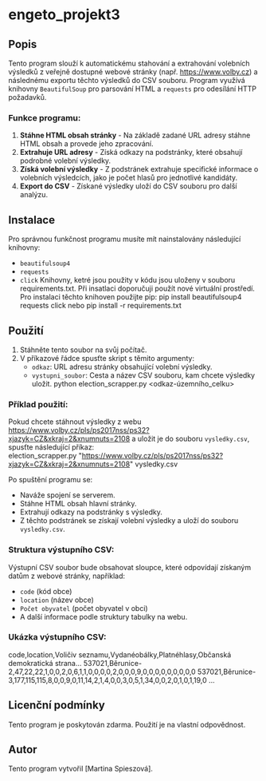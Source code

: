 # engeto_projekt3
## Popis

Tento program slouží k automatickému stahování a extrahování volebních výsledků z veřejně dostupné webové stránky (např. https://www.volby.cz) a následnému exportu těchto výsledků do CSV souboru. Program využívá knihovny `BeautifulSoup` pro parsování HTML a `requests` pro odesílání HTTP požadavků.

### Funkce programu:
1. **Stáhne HTML obsah stránky** - Na základě zadané URL adresy stáhne HTML obsah a provede jeho zpracování.
2. **Extrahuje URL adresy** - Získá odkazy na podstránky, které obsahují podrobné volební výsledky.
3. **Získá volební výsledky** - Z podstránek extrahuje specifické informace o volebních výsledcích, jako je počet hlasů pro jednotlivé kandidáty.
4. **Export do CSV** - Získané výsledky uloží do CSV souboru pro další analýzu.

## Instalace

Pro správnou funkčnost programu musíte mít nainstalovány následující knihovny:
- `beautifulsoup4`
- `requests`
- `click`
Knihovny, ketré jsou použity v kódu jsou uloženy v souboru requirements.txt. Při insatlaci doporučuji použít nové virtuální prostředí.
Pro instalaci těchto knihoven použijte pip:
pip install beautifulsoup4 requests click
nebo
pip install -r requirements.txt

## Použití

1. Stáhněte tento soubor na svůj počítač.
2. V příkazové řádce spusťte skript s těmito argumenty:
    - `odkaz`: URL adresu stránky obsahující volební výsledky.
    - `vystupni_soubor`: Cesta a název CSV souboru, kam chcete výsledky uložit.
python election_scrapper.py <odkaz-územního_celku> <vysledny-soubor>

### Příklad použití:
Pokud chcete stáhnout výsledky z webu https://www.volby.cz/pls/ps2017nss/ps32?xjazyk=CZ&xkraj=2&xnumnuts=2108 a uložit je do souboru `vysledky.csv`, spusťte následující příkaz:<br>
election_scrapper.py "https://www.volby.cz/pls/ps2017nss/ps32?xjazyk=CZ&xkraj=2&xnumnuts=2108" vysledky.csv

Po spuštění programu se:
- Naváže spojení se serverem.
- Stáhne HTML obsah hlavní stránky.
- Extrahují odkazy na podstránky s výsledky.
- Z těchto podstránek se získají volební výsledky a uloží do souboru `vysledky.csv`.

### Struktura výstupního CSV:
Výstupní CSV soubor bude obsahovat sloupce, které odpovídají získaným datům z webové stránky, například:
- `code` (kód obce)
- `location` (název obce)
- `Počet obyvatel` (počet obyvatel v obci)
- A další informace podle struktury tabulky na webu.

### Ukázka výstupního CSV:
code,location,Voličiv seznamu,Vydanéobálky,Platnéhlasy,Občanská demokratická strana...
537021,Běrunice-2,47,22,22,1,0,0,2,0,6,1,1,0,0,0,0,2,0,0,0,9,0,0,0,0,0,0,0,0,0
537021,Běrunice-3,177,115,115,8,0,0,9,0,11,14,2,1,4,0,0,3,0,5,1,34,0,0,2,0,1,0,1,19,0
...

## Licenční podmínky

Tento program je poskytován zdarma. Použití je na vlastní odpovědnost.

## Autor

Tento program vytvořil [Martina Spieszová].
